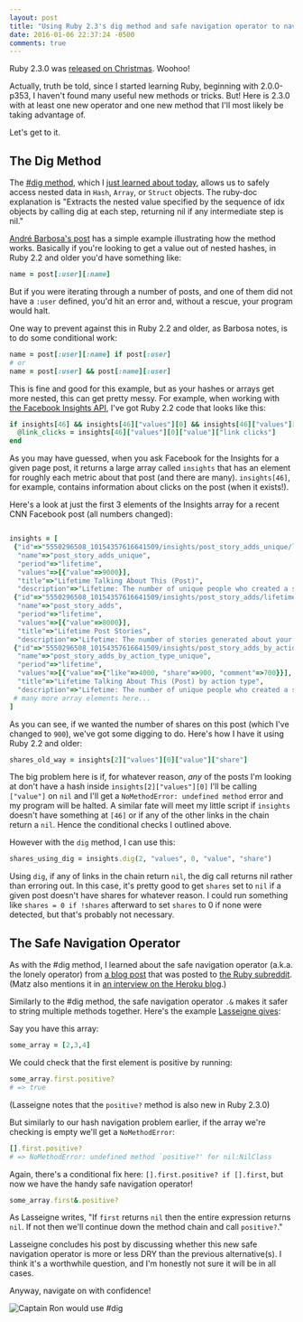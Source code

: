 ```yaml
---
layout: post
title: "Using Ruby 2.3's dig method and safe navigation operator to navigate nested objects like the Facebook Insights object"
date: 2016-01-06 22:37:24 -0500
comments: true
---
```


Ruby 2.3.0 was [released on Christmas](https://www.ruby-lang.org/en/news/2015/12/25/ruby-2-3-0-released/). Woohoo! 

Actually, truth be told, since I started learning Ruby, beginning with 2.0.0-p353, I haven't found many useful new methods or tricks. But! Here is 2.3.0 with at least one new operator and one new method that I'll most likely be taking advantage of. 

Let's get to it. 

<!-- more -->

## The Dig Method

The [#dig method](http://ruby-doc.org/core-2.3.0/Hash.html#method-i-dig), which I [just learned about today](http://blog.andrebarbosa.co/di/), allows us to safely access nested data in `Hash`, `Array`, or `Struct` objects. The ruby-doc explanation is "Extracts the nested value specified by the sequence of idx objects by calling dig at each step, returning nil if any intermediate step is nil." 

[André Barbosa's post](http://blog.andrebarbosa.co/di/) has a simple example illustrating how the method works. Basically if you're looking to get a value out of nested hashes, in Ruby 2.2 and older you'd have something like:

```ruby 
name = post[:user][:name]  
```

But if you were iterating through a number of posts, and one of them did not have a `:user` defined, you'd hit an error and, without a rescue, your program would halt. 

One way to prevent against this in Ruby 2.2 and older, as Barbosa notes, is to do some conditional work:

```ruby
name = post[:user][:name] if post[:user]
# or
name = post[:user] && post[:name][:user]  
```

This is fine and good for this example, but as your hashes or arrays get more nested, this can get pretty messy. For example, when working with [the Facebook Insights API](https://developers.facebook.com/docs/graph-api/reference/v2.5/insights), I've got Ruby 2.2 code that looks like this: 

```ruby
if insights[46] && insights[46]["values"][0] && insights[46]["values"][0]["value"]
  @link_clicks = insights[46]["values"][0]["value"]["link clicks"]
end
```

As you may have guessed, when you ask Facebook for the Insights for a given page post, it returns a large array called `insights` that has an element for roughly each metric about that post (and there are many). `insights[46]`, for example, contains information about clicks on the post (when it exists!). 

Here's a look at just the first 3 elements of the Insights array for a recent CNN Facebook post (all numbers changed):

```ruby

insights = [
 {"id"=>"5550296508_10154357616641509/insights/post_story_adds_unique/lifetime",
  "name"=>"post_story_adds_unique",
  "period"=>"lifetime",
  "values"=>[{"value"=>9000}],
  "title"=>"Lifetime Talking About This (Post)",
  "description"=>"Lifetime: The number of unique people who created a story by interacting with your Page post. (Unique Users)"},
 {"id"=>"5550296508_10154357616641509/insights/post_story_adds/lifetime",
  "name"=>"post_story_adds",
  "period"=>"lifetime",
  "values"=>[{"value"=>8000}],
  "title"=>"Lifetime Post Stories",
  "description"=>"Lifetime: The number of stories generated about your Page post. (Total Count)"},
 {"id"=>"5550296508_10154357616641509/insights/post_story_adds_by_action_type_unique/lifetime",
  "name"=>"post_story_adds_by_action_type_unique",
  "period"=>"lifetime",
  "values"=>[{"value"=>{"like"=>4000, "share"=>900, "comment"=>700}}],
  "title"=>"Lifetime Talking About This (Post) by action type",
  "description"=>"Lifetime: The number of unique people who created a story about your Page post by interacting with it. (Unique Users)"}
 # many more array elements here...
]
```

As you can see, if we wanted the number of shares on this post (which I've changed to `900`), we've got some digging to do. Here's how I have it using Ruby 2.2 and older:

```ruby
shares_old_way = insights[2]["values"][0]["value"]["share"]
```

The big problem here is if, for whatever reason, _any_ of the posts I'm looking at don't have a hash inside `insights[2]["values"][0]` I'll be calling `["value"]` on `nil` and I'll get a `NoMethodError: undefined method` error and my program will be halted. A similar fate will meet my little script if `insights` doesn't have something at `[46]` or if any of the other links in the chain return a `nil`. Hence the conditional checks I outlined above. 

However with the `dig` method, I can use this: 

```ruby
shares_using_dig = insights.dig(2, "values", 0, "value", "share")
```

Using `dig`, if any of links in the chain return `nil`, the dig call returns nil rather than erroring out. In this case, it's pretty good to get `shares` set to `nil` if a given post doesn't have shares for whatever reason. I could run something like `shares = 0 if !shares` afterward to set `shares` to 0 if none were detected, but that's probably not necessary.  

## The Safe Navigation Operator

As with the #dig method, I learned about the safe navigation operator (a.k.a. the lonely operator) from [a blog post](http://aaronlasseigne.com/2016/01/04/rubys-new-safe-navigation-not-equal-operator/) that was posted to [the Ruby subreddit](https://www.reddit.com/r/ruby). (Matz also mentions it in [an interview on the Heroku blog](https://blog.heroku.com/archives/2015/12/25/ruby-2-3-0-on-heroku-with-matz).)

Similarly to the #dig method, the safe navigation operator `.&` makes it safer to string multiple methods together. Here's the example [Lasseigne gives](http://aaronlasseigne.com/2016/01/04/rubys-new-safe-navigation-not-equal-operator/):

Say you have this array:
```ruby
some_array = [2,3,4]
```
We could check that the first element is positive by running: 
```ruby
some_array.first.positive?
# => true
```

(Lasseigne notes that the `positive?` method is also new in Ruby 2.3.0)

But similarly to our hash navigation problem earlier, if the array we're checking is empty we'll get a `NoMethodError`: 

```ruby
[].first.positive?
# => NoMethodError: undefined method `positive?' for nil:NilClass
```

Again, there's a conditional fix here: `[].first.positive? if [].first`, but now we have the handy safe navigation operator! 

```ruby
some_array.first&.positive?
```

As Lasseigne writes, "If `first` returns `nil` then the entire expression returns `nil`. If not then we'll continue down the method chain and call `positive?`."

Lasseigne concludes his post by discussing whether this new safe navigation operator is more or less DRY than the previous alternative(s). I think it's a worthwhile question, and I'm honestly not sure it will be in all cases. 

Anyway, navigate on with confidence! 

![Captain Ron would use #dig](http://stream1.gifsoup.com/view2/3214548/captain-ron-o.gif)
